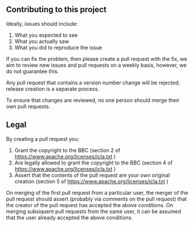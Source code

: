 ## Contributing to this project

Ideally, issues should include:
1. What you expected to see
2. What you actually saw
3. What you did to reproduce the issue

If you can fix the problem, then please create a pull request with the fix, we aim to review new issues and pull requests on a weekly basis, however, we do not guarantee this.

Any pull request that contains a version number change will be rejected; release creation is a separate process.

To ensure that changes are reviewed, no one person should merge their own pull requests.

## Legal

By creating a pull request you:
1. Grant the copyright to the BBC (section 2 of https://www.apache.org/licenses/icla.txt )
2. Are legally allowed to grant the copyright to the BBC (section 4 of https://www.apache.org/licenses/icla.txt )
3. Assert that the contents of the pull request are your own original creation (section 5 of https://www.apache.org/licenses/icla.txt )

On merging of the first pull request from a particular user, the merger of the pull request should assert (probably via comments on the pull request) that the creator of the pull request has accepted the above conditions. On merging subsiquent pull requests from the same user, it can be assumed that the user already accepted the above conditions.
